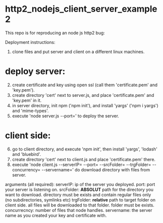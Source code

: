 # http2_nodejs_client_server_example2

This repo is for reproducing an node js http2 bug: 


Deployment instructions:
1. clone files and put server and client on a different linux machines.

# deploy server:
2. create certificate and key using open ssl (call them 'certificate.pem' and 'key.pem').
3. create directory 'cert' next to server.js, and place 'certificate.pem' and 'key.pem' in it.
4. in server directory, init npm ('npm init'), and install 'yargs' ('npm i yargs') and 'mime-types'.
5. execute 'node server.js --port=<port-number>' to deploy the server. 
  
# client side:
6. go to client directory, and execute 'npm init', then install 'yargs', 'lodash' and 'bluebird'.
7. create directory 'cert' next to client.js and place 'certificate.pem' there.
8. execute 'node client.js --serverIP=<ip> --port=<server-port> --srcFolder=<path-to-directory-with-files> --trgFolder=<target-folder> --concurrency=<number> --servername=<your-server-name>' do download directory with files from server.
  
arguments (all required):
serverIP: ip of the server you deployed.
port: port your server is listening on.
srcFolder: **ABSOLUT** path for the directory you want to download. directory must be exists and contain regular files only (no subdirectories, symlinks etc)
trgFolder: **relative** path to target folder on client side. all files will be downloaded to that folder. folder must be exists.
concurrecncy: number of files that node handles.
servername: the server name as you created your key and certificate with.
